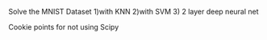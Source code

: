 Solve the MNIST Dataset
1)with KNN
2)with SVM
3) 2 layer deep neural net

Cookie points for not using Scipy
